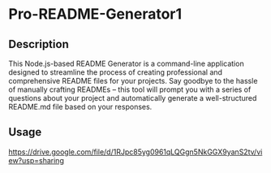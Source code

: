# Pro-README-Generator1

## Description
This Node.js-based README Generator is a command-line application designed to streamline the process of creating professional and comprehensive README files for your projects. Say goodbye to the hassle of manually crafting READMEs – this tool will prompt you with a series of questions about your project and automatically generate a well-structured README.md file based on your responses.

## Usage
https://drive.google.com/file/d/1RJpc85yg0961qLQGgn5NkGGX9yanS2tv/view?usp=sharing
